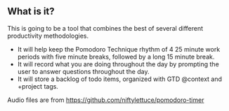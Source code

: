 ## What is it?

This is going to be a  tool that combines the best of several different
productivity methodologies.

- It will help keep the Pomodoro Technique rhythm of 4 25 minute work periods
  with five minute breaks, followed by a long 15 minute break.
- It will record what you are doing throughout the day by prompting the user to
  answer questions throughout the day.
- It will store a backlog of todo items, organized with GTD @context and
  +project tags.


Audio files are from https://github.com/niftylettuce/pomodoro-timer
